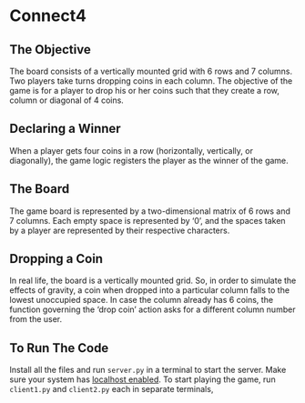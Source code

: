 # Connect4

## The Objective

The board consists of a vertically mounted grid with 6 rows and 7 columns. 
Two players take turns dropping coins in each column. 
The objective of the game is for a player to drop his or her coins such that they create a row, column or diagonal of 4 coins. 

## Declaring a Winner

When a player gets four coins in a row (horizontally, vertically, or diagonally), the game logic registers the player as the winner of the game.

## The Board

The game board is represented by a two-dimensional matrix of 6 rows and 7 columns. Each empty space is represented by ‘0’, and the spaces taken by a player are represented by their respective characters.

## Dropping a Coin

In real life, the board is a vertically mounted grid. So, in order to simulate the effects of gravity, a coin when dropped into a particular column falls to the lowest unoccupied space. 
In case the column already has 6 coins, the function governing the ‘drop coin’ action asks for a different column number from the user. 

## To Run The Code
Install all the files and run ```server.py``` in a terminal to start the server. Make sure your system has [localhost enabled](https://www.techwalla.com/articles/how-to-install-a-localhost-server-on-windows). To start playing the game, run ```client1.py``` and ```client2.py``` each in separate terminals, 
